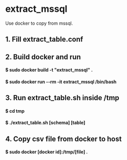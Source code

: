# extract_mssql
Use docker to copy from mssql.

## 1. Fill extract_table.conf 

## 2. Build docker and run
#### $ sudo docker build -t "extract_mssql" .
#### $ sudo docker run --rm -it extract_mssql /bin/bash

## 3. Run extract_table.sh inside /tmp
#### $ cd tmp
#### $ ./extract_table.sh [schema] [table]

## 4. Copy csv file from docker to host
#### $ sudo docker [docker id]:/tmp/[file] .

